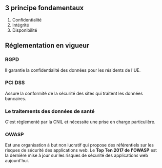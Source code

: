 ## 3 principe fondamentaux

1. Confidentialité
2. Intégrité
3. Disponibilité

## Réglementation en vigueur

### RGPD
Il garantie la confidentialité des données pour les résidents de l'UE.

### PCI DSS 
Assure la conformité de la sécurité des sites qui traitent les données bancaires.

### Le traitements des données de santé
C'est réglementé par la CNIL et nécessite une prise en charge particulière.


### OWASP
Est une organisation à but non lucratif qui propose des référentiels sur les risques de sécurité des applications web. Le **Top Ten 2017 de l'OWASP** est la dernière mise à jour sur les risques de sécurité des applications web aujourd'hui.